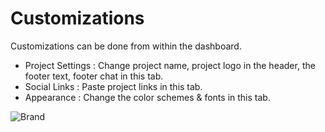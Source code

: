 # Customizations

Customizations can be done from within the dashboard. 
 
*  Project Settings : Change project name, project logo in the header, the footer text, footer chat in this tab.
*  Social Links : Paste project links in this tab.
*  Appearance : Change the color schemes & fonts in this tab.


![Brand](https://github.com/minio/doctor/blob/master/public/dashboard_customizations.png?raw=true "Brand Dashboard")

 

